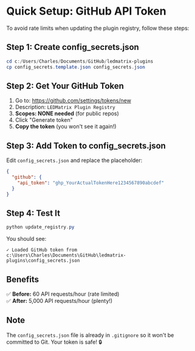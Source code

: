 # Quick Setup: GitHub API Token

To avoid rate limits when updating the plugin registry, follow these steps:

## Step 1: Create config_secrets.json

```powershell
cd c:/Users/Charles/Documents/GitHub/ledmatrix-plugins
cp config_secrets.template.json config_secrets.json
```

## Step 2: Get Your GitHub Token

1. Go to: https://github.com/settings/tokens/new
2. Description: `LEDMatrix Plugin Registry`
3. **Scopes: NONE needed** (for public repos)
4. Click "Generate token"
5. **Copy the token** (you won't see it again!)

## Step 3: Add Token to config_secrets.json

Edit `config_secrets.json` and replace the placeholder:

```json
{
  "github": {
    "api_token": "ghp_YourActualTokenHere1234567890abcdef"
  }
}
```

## Step 4: Test It

```powershell
python update_registry.py
```

You should see:
```
✓ Loaded GitHub token from c:\Users\Charles\Documents\GitHub\ledmatrix-plugins\config_secrets.json
```

## Benefits

✅ **Before:** 60 API requests/hour (rate limited)  
✅ **After:** 5,000 API requests/hour (plenty!)

## Note

The `config_secrets.json` file is already in `.gitignore` so it won't be committed to Git. Your token is safe! 🔒

